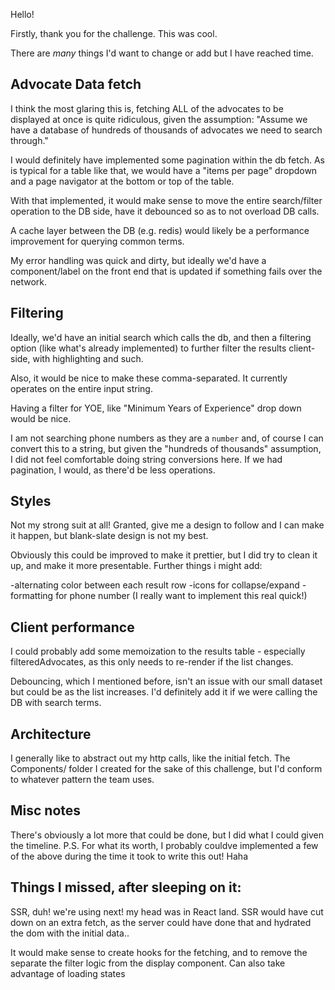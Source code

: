 Hello!

Firstly, thank you for the challenge. This was cool.

There are _many_ things I'd want to change or add but I have reached time.

## Advocate Data fetch

I think the most glaring this is, fetching ALL of the advocates to be displayed at once is quite ridiculous, given the assumption:
"Assume we have a database of hundreds of thousands of advocates we need to search through."

I would definitely have implemented some pagination within the db fetch. As is typical for a table like that, we would have a "items per page" dropdown and a page navigator at the bottom or top of the table.

With that implemented, it would make sense to move the entire search/filter operation to the DB side, have it debounced so as to not overload DB calls. 

A cache layer between the DB (e.g. redis) would likely be a performance improvement for querying common terms.

My error handling was quick and dirty, but ideally we'd have a component/label on the front end that is updated if something fails over the network.


## Filtering

Ideally, we'd have an initial search which calls the db, and then a filtering option (like what's already implemented) to further filter the results client-side, with highlighting and such.

Also, it would be nice to make these comma-separated. It currently operates on the entire input string.

Having a filter for YOE, like "Minimum Years of Experience" drop down would be nice.

I am not searching phone numbers as they are a `number` and, of course I can convert this to a string, but given the "hundreds of thousands" assumption, I did not feel comfortable doing string conversions here. If we had pagination, I would, as there'd be less operations.


## Styles

Not my strong suit at all! Granted, give me a design to follow and I can make it happen, but blank-slate design is not my best.

Obviously this could be improved to make it prettier, but I did try to clean it up, and make it more presentable.
Further things i might add:

-alternating color between each result row
-icons for collapse/expand
-formatting for phone number (I really want to implement this real quick!)


## Client performance

I could probably add some memoization to the results table - especially filteredAdvocates, as this only needs to re-render if the list changes. 

Debouncing, which I mentioned before, isn't an issue with our small dataset but could be as the list increases. I'd definitely add it if we were calling the DB with search terms.


## Architecture

I generally like to abstract out my http calls, like the initial fetch.
The Components/ folder I created for the sake of this challenge, but I'd conform to whatever pattern the team uses.

## Misc notes
There's obviously a lot more that could be done, but I did what I could given the timeline.
P.S. For what its worth, I probably couldve implemented a few of the above during the time it took to write this out! Haha

## Things I missed, after sleeping on it:
SSR, duh! we're using next! my head was in React land. 
SSR would have cut down on an extra fetch, as the server could have done that and hydrated the dom with the initial data..

It would make sense to create hooks for the fetching, and to remove the separate the filter logic from the display component.
Can also take advantage of loading states

